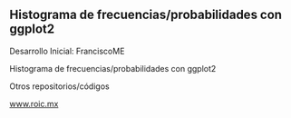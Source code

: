 ## Histograma de frecuencias/probabilidades con ggplot2

Desarrollo Inicial: FranciscoME

Histograma de frecuencias/probabilidades con ggplot2

Otros repositorios/códigos

www.roic.mx
